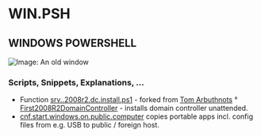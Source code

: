 # WIN.PSH
## WINDOWS POWERSHELL

![Image: An old window](https://repository-images.githubusercontent.com/180560676/1e949e2a-1e17-41b2-b1ed-da13b661103a "Free pic from Eduardo Vázquez unsplash.com/@edkills")

### Scripts, Snippets, Explanations, ...

- Function [srv..2008r2.dc.install.ps1](https://github.com/berwiecom/WIN..psh/blob/master/srv..2008r2.dc.install.ps1) - forked from [Tom Arbuthnots](https://github.com/tomarbuthnot) ° [First2008R2DomainController](https://github.com/tomarbuthnot/Install-TAFirst2008R2DomainController) - installs domain controller unattended.
- [cnf.start.windows.on.public.computer](https://github.com/berwiecom/WIN.PSH/blob/master/start.windows.on.public.computer.ps1) copies portable apps incl. config files from e.g. USB to public / foreign host.
